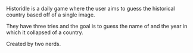 Historidle is a daily game where the user aims to guess the historical country based off of a single image. 

They have three tries and the goal is to guess the name of and the year in which it collapsed of a country. 

Created by two nerds.
